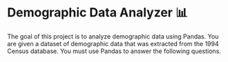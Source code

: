 # Demographic Data Analyzer 📊

The goal of this project is to analyze demographic data using Pandas. You are given a dataset of demographic data that was extracted from the 1994 Census database. You must use Pandas to answer the following questions.
